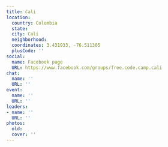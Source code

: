 ```yaml
---
title: Cali
location:
  country: Colombia
  state: 
  city: Cali
  neighborhood: 
  coordinates: 3.431933, -76.511305
  plusCode: ''
social:
  name: Facebook page
  URL: https://www.facebook.com/groups/free.code.camp.cali
chat:
  name: ''
  URL: ''
event:
  name: ''
  URL: ''
leaders:
- name: ''
  URL: ''
photos:
  old: 
  cover: ''
---
```


